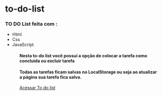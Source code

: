 # to-do-list
 <h3> TO DO List feita com :</h3>
 <ul>
   <li>Html</li>
   <li>Css</li>
   <li>JavaScript</li>
 <ul>
 <h4>Nesta to-do list você possui a opção de colocar a tarefa como concluida ou excluir tarefa</h4>
 <h4>Todas as tarefas ficam salvas no LocalStorage ou seja ao atualizar a página sua tarefa fica salva.</h4>
  <a href="https://inquisitive-capybara-4f405f.netlify.app/" target="_blank">Acessar To do list</a>
